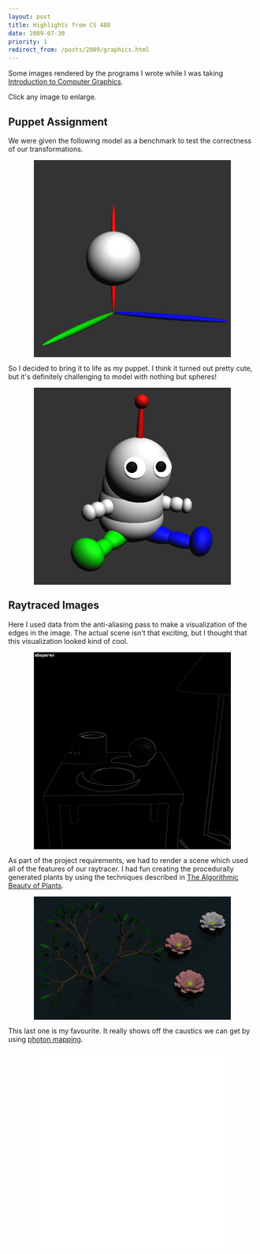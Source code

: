 ```yaml
---
layout: post
title: Highlights from CS 488
date: 2009-07-30
priority: 1
redirect_from: /posts/2009/graphics.html
---
```


Some images rendered by the programs I wrote while I was taking
[Introduction to Computer Graphics](
https://www.student.cs.uwaterloo.ca/~cs488/).
<!--more-->
Click any image to enlarge.

## Puppet Assignment

We were given the following model as a benchmark to test the
correctness of our transformations.

<a href="a3mark.png">
<img width="400" style="max-width: 100%; display: block;
margin-left: auto; margin-right: auto;"
src="a3mark.png">
</a>

So I decided to bring it to life as my puppet.
I think it turned out pretty cute, but it's definitely challenging
to model with nothing but spheres!

<a href="gnom.png">
<img width="400" style="max-width: 100%; display: block;
margin-left: auto; margin-right: auto;"
src="gnom.png">
</a>

## Raytraced Images

Here I used data from the anti-aliasing pass to make a visualization
of the edges in the image.
The actual scene isn't that exciting, but I thought that this
visualization looked kind of cool.

<a href="ray-edges.png">
<img width="400" style="max-width: 100%; display: block;
margin-left: auto; margin-right: auto;"
src="ray-edges.png">
</a>

As part of the project requirements, we had to render a scene which
used all of the features of our raytracer.
I had fun creating the procedurally generated plants by
using the techniques described in
[The Algorithmic Beauty of Plants](
http://algorithmicbotany.org/papers/#abop).

<a href="ray-finalscene.png">
<img width="400" style="max-width: 100%; display: block;
margin-left: auto; margin-right: auto;"
src="ray-finalscene.png">
</a>

This last one is my favourite.
It really shows off the caustics we can get by using
[photon mapping](http://graphics.ucsd.edu/~henrik/papers/book/).

<a href="ray-waterglass.png">
<img width="400" style="max-width: 100%; display: block;
margin-left: auto; margin-right: auto;"
src="ray-waterglass.png">
</a>
